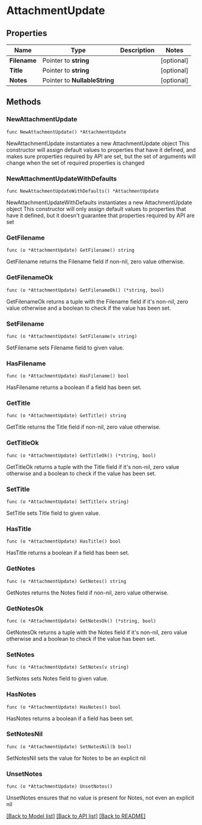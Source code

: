 # AttachmentUpdate

## Properties

Name | Type | Description | Notes
------------ | ------------- | ------------- | -------------
**Filename** | Pointer to **string** |  | [optional] 
**Title** | Pointer to **string** |  | [optional] 
**Notes** | Pointer to **NullableString** |  | [optional] 

## Methods

### NewAttachmentUpdate

`func NewAttachmentUpdate() *AttachmentUpdate`

NewAttachmentUpdate instantiates a new AttachmentUpdate object
This constructor will assign default values to properties that have it defined,
and makes sure properties required by API are set, but the set of arguments
will change when the set of required properties is changed

### NewAttachmentUpdateWithDefaults

`func NewAttachmentUpdateWithDefaults() *AttachmentUpdate`

NewAttachmentUpdateWithDefaults instantiates a new AttachmentUpdate object
This constructor will only assign default values to properties that have it defined,
but it doesn't guarantee that properties required by API are set

### GetFilename

`func (o *AttachmentUpdate) GetFilename() string`

GetFilename returns the Filename field if non-nil, zero value otherwise.

### GetFilenameOk

`func (o *AttachmentUpdate) GetFilenameOk() (*string, bool)`

GetFilenameOk returns a tuple with the Filename field if it's non-nil, zero value otherwise
and a boolean to check if the value has been set.

### SetFilename

`func (o *AttachmentUpdate) SetFilename(v string)`

SetFilename sets Filename field to given value.

### HasFilename

`func (o *AttachmentUpdate) HasFilename() bool`

HasFilename returns a boolean if a field has been set.

### GetTitle

`func (o *AttachmentUpdate) GetTitle() string`

GetTitle returns the Title field if non-nil, zero value otherwise.

### GetTitleOk

`func (o *AttachmentUpdate) GetTitleOk() (*string, bool)`

GetTitleOk returns a tuple with the Title field if it's non-nil, zero value otherwise
and a boolean to check if the value has been set.

### SetTitle

`func (o *AttachmentUpdate) SetTitle(v string)`

SetTitle sets Title field to given value.

### HasTitle

`func (o *AttachmentUpdate) HasTitle() bool`

HasTitle returns a boolean if a field has been set.

### GetNotes

`func (o *AttachmentUpdate) GetNotes() string`

GetNotes returns the Notes field if non-nil, zero value otherwise.

### GetNotesOk

`func (o *AttachmentUpdate) GetNotesOk() (*string, bool)`

GetNotesOk returns a tuple with the Notes field if it's non-nil, zero value otherwise
and a boolean to check if the value has been set.

### SetNotes

`func (o *AttachmentUpdate) SetNotes(v string)`

SetNotes sets Notes field to given value.

### HasNotes

`func (o *AttachmentUpdate) HasNotes() bool`

HasNotes returns a boolean if a field has been set.

### SetNotesNil

`func (o *AttachmentUpdate) SetNotesNil(b bool)`

 SetNotesNil sets the value for Notes to be an explicit nil

### UnsetNotes
`func (o *AttachmentUpdate) UnsetNotes()`

UnsetNotes ensures that no value is present for Notes, not even an explicit nil

[[Back to Model list]](../README.md#documentation-for-models) [[Back to API list]](../README.md#documentation-for-api-endpoints) [[Back to README]](../README.md)


